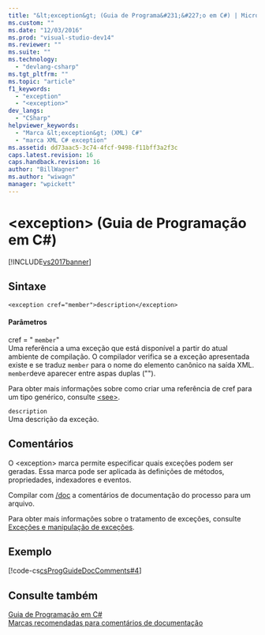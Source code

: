 ```yaml
---
title: "&lt;exception&gt; (Guia de Programa&#231;&#227;o em C#) | Microsoft Docs"
ms.custom: ""
ms.date: "12/03/2016"
ms.prod: "visual-studio-dev14"
ms.reviewer: ""
ms.suite: ""
ms.technology: 
  - "devlang-csharp"
ms.tgt_pltfrm: ""
ms.topic: "article"
f1_keywords: 
  - "exception"
  - "<exception>"
dev_langs: 
  - "CSharp"
helpviewer_keywords: 
  - "Marca &lt;exception&gt; (XML) C#"
  - "marca XML C# exception"
ms.assetid: dd73aac5-3c74-4fcf-9498-f11bff3a2f3c
caps.latest.revision: 16
caps.handback.revision: 16
author: "BillWagner"
ms.author: "wiwagn"
manager: "wpickett"
---
```

# &lt;exception&gt; (Guia de Programa&#231;&#227;o em C#)
[!INCLUDE[vs2017banner](../../../csharp/includes/vs2017banner.md)]

## Sintaxe  
  
```  
<exception cref="member">description</exception>  
```  
  
#### Parâmetros  
 cref \= " `member`"  
 Uma referência a uma exceção que está disponível a partir do atual ambiente de compilação.  O compilador verifica se a exceção apresentada existe e se traduz `member` para o nome do elemento canônico na saída XML.  `member`deve aparecer entre aspas duplas \(""\).  
  
 Para obter mais informações sobre como criar uma referência de cref para um tipo genérico, consulte [\<see\>](../../../csharp/programming-guide/xmldoc/see.md).  
  
 `description`  
 Uma descrição da exceção.  
  
## Comentários  
 O \<exception\> marca permite especificar quais exceções podem ser geradas.  Essa marca pode ser aplicada às definições de métodos, propriedades, indexadores e eventos.  
  
 Compilar com  [\/doc](../../../csharp/language-reference/compiler-options/doc-compiler-option.md) a comentários de documentação do processo para um arquivo.  
  
 Para obter mais informações sobre o tratamento de exceções, consulte [Exceções e manipulação de exceções](../../../csharp/programming-guide/exceptions/exceptions-and-exception-handling.md).  
  
## Exemplo  
 [!code-cs[csProgGuideDocComments#4](../../../csharp/programming-guide/xmldoc/codesnippet/CSharp/exception_1.cs)]  
  
## Consulte também  
 [Guia de Programação em C\#](../../../csharp/programming-guide/index.md)   
 [Marcas recomendadas para comentários de documentação](../../../csharp/programming-guide/xmldoc/recommended-tags-for-documentation-comments.md)